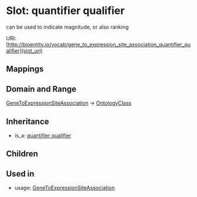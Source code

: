 # Slot: quantifier qualifier


can be used to indicate magnitude, or also ranking

URI: [http://bioentity.io/vocab/gene_to_expression_site_association_quantifier_qualifier](slot_uri)
## Mappings

## Domain and Range

[GeneToExpressionSiteAssociation](GeneToExpressionSiteAssociation.md) -> [OntologyClass](OntologyClass.md)
## Inheritance

 *  is_a: [quantifier qualifier](quantifier_qualifier.md)
## Children

## Used in

 *  usage: [GeneToExpressionSiteAssociation](GeneToExpressionSiteAssociation.md)
